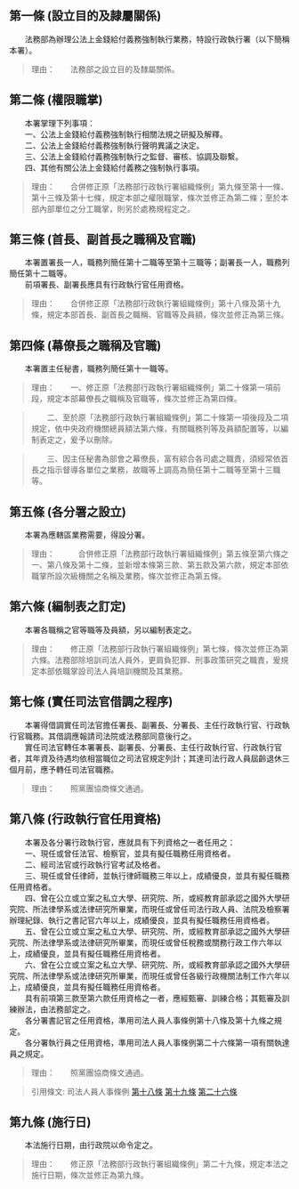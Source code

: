 第一條 (設立目的及隷屬關係)
---------------------------
　　法務部為辦理公法上金錢給付義務強制執行業務，特設行政執行署（以下簡稱本署）。  
> 理由：　　法務部之設立目的及隸屬關係。



第二條 (權限職掌)
-----------------
　　本署掌理下列事項：  
　　一、公法上金錢給付義務強制執行相關法規之研擬及解釋。  
　　二、公法上金錢給付義務強制執行聲明異議之決定。  
　　三、公法上金錢給付義務強制執行之監督、審核、協調及聯繫。  
　　四、其他有關公法上金錢給付義務之強制執行事項。  
> 理由：　　合併修正原「法務部行政執行署組織條例」第九條至第十一條、第十三條及第十七條，規定本部之權限職掌，條次並修正為第二條；至於本部內部單位之分工職掌，則另於處務規程定之。



第三條 (首長、副首長之職稱及官職)
---------------------------------
　　本署置署長一人，職務列簡任第十二職等至第十三職等；副署長一人，職務列簡任第十二職等。  
　　前項署長、副署長應具有行政執行官任用資格。  
> 理由：　　合併修正原「法務部行政執行署組織條例」第十八條及第十九條，規定本部首長、副首長之職稱、官職等及員額，條次並修正為第三條。



第四條 (幕僚長之職稱及官職)
---------------------------
　　本署置主任秘書，職務列簡任第十一職等。  
> 理由：　　一、修正原「法務部行政執行署組織條例」第二十條第一項前段，規定本部幕僚長之職稱及官職等，條次並修正為第四條。

> 　　二、至於原「法務部行政執行署組織條例」第二十條第一項後段及二項規定，依中央政府機關總員額法第六條，有關職務列等及員額配置等，以編制表定之，爰予以刪除。

> 　　三、因主任秘書為部會之幕僚長，富有綜合各司處之職責，須經常依首長之指示督導各單位之業務，故職等上調高為簡任第十二職等至第十三職等。



第五條 (各分署之設立)
---------------------
　　本署為應轄區業務需要，得設分署。  
> 理由：　　　合併修正原「法務部行政執行署組織條例」第五條至第六條之一、第八條及第十二條，並新增本條第三款、第五款及第六款，規定本部依職掌所設次級機關之名稱及業務，條次並修正為第五條。



第六條 (編制表之訂定)
---------------------
　　本署各職稱之官等職等及員額，另以編制表定之。  
> 理由：　　修正原「法務部行政執行署組織條例」第七條，條次並修正為第六條。法務部除培訓司法人員外，更肩負犯罪、刑事政策研究之職責，爰規定本部依職掌設司法人員培訓機關及其業務。



第七條 (實任司法官借調之程序)
-----------------------------
　　本署得借調實任司法官擔任署長、副署長、分署長、主任行政執行官、行政執行官職務。其借調應報請司法院或法務部同意後行之。  
　　實任司法官轉任本署署長、副署長、分署長、主任行政執行官、行政執行官者，其年資及待遇均依相當職位之司法官規定列計；其達司法行政人員屆齡退休三個月前，應予轉任司法官職務。  
> 理由：　　照黨團協商條文通過。



第八條 (行政執行官任用資格)
---------------------------
　　本署及各分署行政執行官，應就具有下列資格之一者任用之：  
　　一、現任或曾任法官、檢察官，並具有擬任職務任用資格者。  
　　二、經司法官或行政執行官考試及格者。  
　　三、現任或曾任律師，並執行律師職務三年以上，成績優良，並具有擬任職務任用資格者。  
　　四、曾在公立或立案之私立大學、研究院、所，或經教育部承認之國外大學研究院、所法律學系或法律研究所畢業，而現任或曾任司法行政人員、法院及檢察署辦理紀錄、執行之書記官六年以上，成績優良，並具有擬任職務任用資格者。  
　　五、曾在公立或立案之私立大學、研究院、所，或經教育部承認之國外大學研究院、所法律學系或法律研究所畢業，而現任或曾任稅務或關務行政工作六年以上，成績優良，並具有擬任職務任用資格者。  
　　六、曾在公立或立案之私立大學、研究院、所，或經教育部承認之國外大學研究院、所法律學系或法律研究所畢業，而現任或曾任各級行政機關法制工作六年以上，成績優良，並具有擬任職務任用資格者。  
　　具有前項第三款至第六款任用資格之一者，應經甄審、訓練合格；其甄審及訓練辦法，由法務部定之。  
　　各分署書記官之任用資格，準用司法人員人事條例第十八條及第十九條之規定。  
　　各分署執行員之任用資格，準用司法人員人事條例第二十六條第一項有關執達員之規定。  
> 理由：　　照黨團協商條文通過。

> 引用條文: 司法人員人事條例 [第十八條](4564#第十八條-委任書記官之任用資格) [第十九條](4564#第十九條-薦任書記官之任用資格) [第二十六條](4564#第二十六條-任用資格)



第九條 (施行日)
---------------
　　本法施行日期，由行政院以命令定之。  
> 理由：　　修正原「法務部行政執行署組織條例」第二十九條，規定本法之施行日期，條次並修正為第九條。